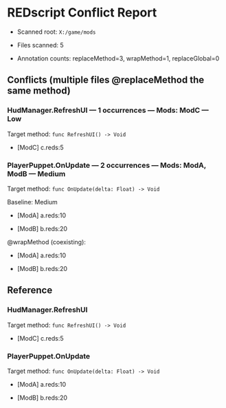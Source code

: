 # REDscript Conflict Report

- Scanned root: `X:/game/mods`

- Files scanned: 5

- Annotation counts: replaceMethod=3, wrapMethod=1, replaceGlobal=0


## Conflicts (multiple files @replaceMethod the same method)

### HudManager.RefreshUI  — 1 occurrences  — Mods: ModC  — Low

Target method: `func RefreshUI() -> Void`

- [ModC] c.reds:5


### PlayerPuppet.OnUpdate  — 2 occurrences  — Mods: ModA, ModB  — Medium

Target method: `func OnUpdate(delta: Float) -> Void`

Baseline: Medium

- [ModA] a.reds:10

- [ModB] b.reds:20

@wrapMethod (coexisting):

  - [ModA] a.reds:10

  - [ModB] b.reds:20



## Reference

### HudManager.RefreshUI

Target method: `func RefreshUI() -> Void`

- [ModC] c.reds:5


### PlayerPuppet.OnUpdate

Target method: `func OnUpdate(delta: Float) -> Void`

- [ModA] a.reds:10

- [ModB] b.reds:20

